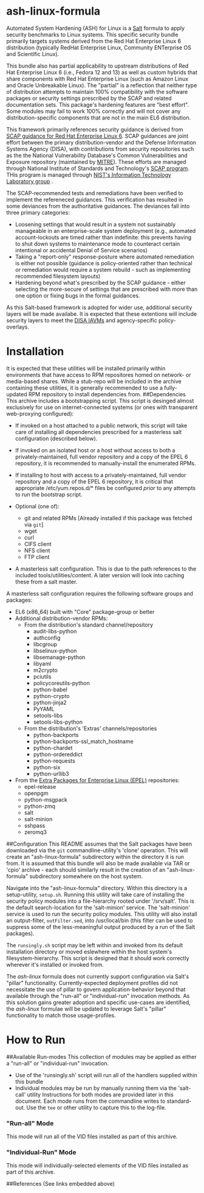 # ash-linux-formula
Automated System Hardening (ASH) for Linux is a [Salt](http://saltstack.org) formula to apply security benchmarks to Linux systems. This specific security bundle primarily targets systems derived from the Red Hat Enterprise Linux 6 distribution (typically RedHat Enterprise Linux, Community ENTerprise OS and Scientific Linux).

This bundle also has partial applicability to upstream distributions of Red Hat Enterprise Linux 6 (i.e., Fedora 12 and 13) as well as custom hybrids that share components with Red Hat Enterprise Linux (such as Amazon Linux and Oracle Unbreakable Linux). The "partial" is a reflection that neither type of distribution attempts to maintain 100% compatibility with the software packages or security settings prescribed by the SCAP and related documentation sets. This package's hardening features are "best effort". Some modules may fail to work 100% correctly and will not cover any distribution-specific components that are not in the main EL6 distribution.

This framework primarily references security guidance is derived from [SCAP guidance for Red Hat Enterprise Linux 6](http://web.nvd.nist.gov/view/ncp/repository/checklist/download?id=1584). SCAP guidances are joint effort between the primary distribution-vendor and the Defense Information Systems Agency (DISA), with contributions from security repositories such as the the National Vulnerability Database's Common Vulnerabilities and Exposure repository (maintained by [MITRE](https://cve.mitre.org/)). These efforts are managed through National Institute of Standards and Technology's [SCAP program](http://scap.nist.gov/). THis program is managed through [NIST's Information Technology Laboratory group](http://www.nist.gov/itl/) .

The SCAP-recommended tests and remediations have been verified to implement the refereneced guidances. This verification has resulted in some deviances from the authoritative guidances. The deviances fall into three primary categories:
* Loosening settings that would result in a system not sustainably manageable in an enterprise-scale system deployment (e.g., automated account-lockouts are timed rather than indefinite: this prevents having to shut down systems to maintenance mode to counteract certain intentional or accidental Denial of Service scenarios)
* Taking a "report-only" response-posture where automated remediation is either not possible (guidance is policy-oriented rather than technical or remediation would require a system rebuild - such as implementing recommended filesystem layouts)
* Hardening beyond what's prescribed by the SCAP guidance - either selecting the more-secure of settings that are prescribed with more than one option or fixing bugs in the formal guidances.

As this Salt-based framework is adopted for wider use, additional security layers will be made availabe. It is expected that these extentions will include security layers to meet the [DISA IAVMs](https://powhatan.iiie.disa.mil/stigs/downloads/zip/FOUO_RedHat_6_V1R8_IAVM.zip) and agency-specific policy-overlays.

# Installation
It is expected that these utilities will be installed primarily within environments that have access to RPM repositores homed on network- or media-based shares. While a stub-repo will be included in the archive containing these utilities, it is generally recommended to use a fully-updated RPM repository to install dependencies from.
##Dependencies
This archive includes a bootstrapping script. This script is desinged almost exclusively for use on internet-connected systems (or ones with transparent web-proxying configured):
- If invoked on a host attached to a public network, this script will take care of installing all dependencies prescribed for a masterless salt configuration (described below).
- If invoked on an isolated host or a host without access to both a privately-maintained, full vendor repository and a copy of the EPEL 6 repository, it is recommended to manually-install the enumerated RPMs.
- If installing to host with access to a privately-maintained, full vendor repository and a copy of the EPEL 6 repository, it is critical that appropriate /etc/yum.repos.d/* files be configured *prior* to any attempts to run the bootstrap script.

- Optional (one of):
    - git and related RPMs [Already installed if this package was fetched via `git`]
    - wget
    - curl
    - CIFS client
    - NFS client
    - FTP client
- A masterless salt configuration. This is due to the path references to the 
included tools/utilities/content. A later version will look into caching these 
from a salt master.

A masterless salt configuration requires the following software groups and packages:
- EL6 (x86_64) built with "Core" package-group or better
- Additional distribution-vendor RPMs:
    - From the distribution's standard channel/repository
        - audit-libs-python
        - authconfig
        - libcgroup
        - libselinux-python
        - libsemanage-python
        - libyaml
        - m2crypto
        - pciutils
        - policycoreutils-python
        - python-babel
        - python-crypto
        - python-jinja2
        - PyYAML
        - setools-libs
        - setools-libs-python
    - From the distribution's 'Extras' channels/repositories
        - python-backports
        - python-backports-ssl_match_hostname
        - python-chardet
        - python-ordereddict
        - python-requests
        - python-six
        - python-urllib3
- From the [Extra Packages for Enterprise Linux (EPEL)](https://fedoraproject.org/wiki/EPEL) repositories:
    - epel-release
    - openpgm
    - python-msgpack
    - python-zmq
    - salt
    - salt-minion
    - sshpass
    - zeromq3

##Configuration
This README assumes that the Salt packages have been downloaded via the `git` commandline-utility's 'clone' operation. This will create an "ash-linux-formula" subdirectory within the directory it is run from. It is assumed that this bundle will also be made available via TAR or 'cpio' archive - each should similarly result in the creation of an "ash-linux-formula" subdirectory somewhere on the host system.

Navigate into the "ash-linux-formula" directory. Within this directory is a setup-utility, `setup.sh`. Running this utility will take care of installing the security policy modules into a file-hierarchy rooted under '/srv/salt'. This is the default search-location for the 'salt-minion' service. The 'salt-minion' service is used to run the security policy modules. This utility will also install an output-filter, `outFilter.sed`, into /usr/local/bin (this filter can be used to suppress some of the less-meaningful output produced by a run of the Salt packages).

The `runsingly.sh` script may be left within and invoked from its default installation directory or moved eslewhere within the host system's filesystem-hierarchy. This script is designed that it should work correctly wherever it's installed or invoked from.

The *ash-linux* formula does not currently support configuration via Salt's "pillar" functionality. Currently-expected deployment profiles did not necessitate the use of pillar to govern application-behavior beyond that available through the "run-all" or "individual-run" invocation methods. As this solution gains greater adoption and specific use-cases are identified, the *ash-linux* formulae will be updated to leverage Salt's "pillar" functionality to match those usage-profiles.

# How to Run
##Available Run-modes
This collection of modules may be applied as either a "run-all" or "individual-run" invocation.
- Use of the 'runsingly.sh' script will run all of the handlers supplied within this bundle
- Individual modules may be run by manually running them via the 'salt-call' utility
Instructions for both modes are provided later in this document. Each mode runs from the commandline writes to standard-out. Use the `tee` or other utility to capture this to the log-file.
### "Run-all" Mode
This mode will run all of the VID files installed as part of this archive.
### "Individual-Run" Mode
This mode will individually-selected elements of the VID files installed as part of this archive.

##References
(See links embedded above)
